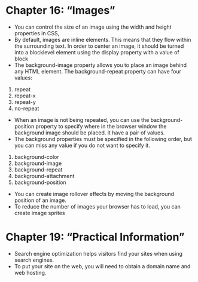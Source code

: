 # Chapter 16: “Images” 
* You can control the size of an image using the width and height properties in CSS,
* By default, images are inline elements. This means that they flow within the surrounding text.
In order to center an image, it should be turned into a blocklevel element using the display property with a value of block
* The background-image property allows you to place an image behind any HTML element.
The background-repeat property can have four values:
1. repeat
2. repeat-x
3. repeat-y
4. no-repeat
* When an image is not being repeated, you can use the background-position
property to specify where in the browser window the background image should be placed. it have a pair of values.
* The background properties must be specified in the following order, but you can miss any value if you do not want to specify it.
1. background-color
2. background-image
3. background-repeat
4. background-attachment
5. background-position
* You can create image rollover effects by moving the background position of an image.
* To reduce the number of images your browser has to load, you can create image sprites

# Chapter 19: “Practical Information”
* Search engine optimization helps visitors find your
sites when using search engines.
*  To put your site on the web, you will need to obtain a
domain name and web hosting.
